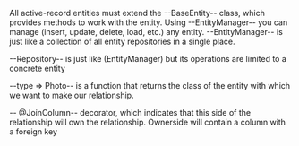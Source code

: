 All active-record entities must extend the --BaseEntity-- class, which provides methods to work with the entity.
Using --EntityManager-- you can manage (insert, update, delete, load, etc.) any entity. --EntityManager-- is just like a collection of all entity repositories in a single place.

--Repository-- is just like (EntityManager) but its operations are limited to a concrete entity

 --type => Photo-- is a function that returns the class of the entity with which we want to make our relationship.

 -- @JoinColumn-- decorator, which indicates that this side of the relationship will own the relationship. Ownerside will contain a column with a foreign key
 